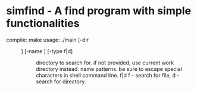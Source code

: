 # simfind - A find program with simple functionalities

compile: make
usage: ./main [-dir <dir>] [-name <reg>] [-type f|d]
    <dir>   directory to search for. if not provided, use current work directory instead.
    <reg>   name patterns. be sure to escape special characters in shell command line.
    f|d     f - search for file, d - search for directory.
